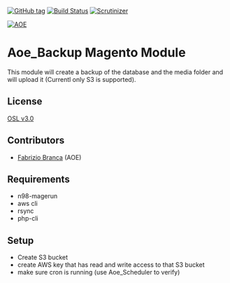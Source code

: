 [![GitHub tag](https://img.shields.io/github/tag/ffuenf/Aoe_Backup.svg)][tag]
[![Build Status](https://img.shields.io/travis/ffuenf/Aoe_Backup.svg)][travis]
[![Scrutinizer](https://img.shields.io/scrutinizer/g/ffuenf/Aoe_Backup.svg)][scrutinizer-ci]

[tag]: https://github.com/ffuenf/Aoe_Backup
[travis]: https://travis-ci.org/ffuenf/Aoe_Backup
[scrutinizer-ci]: https://scrutinizer-ci.com/g/ffuenf/Aoe_Backup


[![AOE](http://www.aoe.com/typo3conf/ext/aoe_template/i/aoe-logo.png)](http://www.aoe.com)

# Aoe_Backup Magento Module

This module will create a backup of the database and the media folder and will upload it (Currentl only S3 is supported).

## License
[OSL v3.0](http://opensource.org/licenses/OSL-3.0)

## Contributors
* [Fabrizio Branca](https://github.com/fbrnc) (AOE)

## Requirements
* n98-magerun
* aws cli
* rsync
* php-cli

## Setup
* Create S3 bucket
* create AWS key that has read and write access to that S3 bucket
* make sure cron is running (use Aoe_Scheduler to verify)
